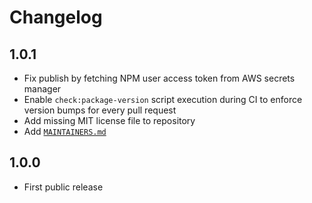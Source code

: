 # Changelog

## 1.0.1

- Fix publish by fetching NPM user access token from AWS secrets manager
- Enable `check:package-version` script execution during CI to enforce version bumps for every pull request
- Add missing MIT license file to repository
- Add [`MAINTAINERS.md`](./MAINTAINERS.md)

## 1.0.0

- First public release
